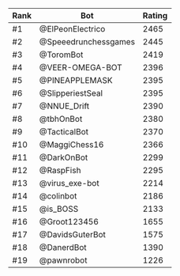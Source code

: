 Rank|Bot|Rating
---|---|---
#1|@ElPeonElectrico|2465
#2|@Speeedrunchessgames|2445
#3|@ToromBot|2419
#4|@VEER-OMEGA-BOT|2396
#5|@PINEAPPLEMASK|2395
#6|@SlipperiestSeal|2395
#7|@NNUE_Drift|2390
#8|@tbhOnBot|2380
#9|@TacticalBot|2370
#10|@MaggiChess16|2366
#11|@DarkOnBot|2299
#12|@RaspFish|2295
#13|@virus_exe-bot|2214
#14|@colinbot|2186
#15|@is_BOSS|2133
#16|@Groot123456|1655
#17|@DavidsGuterBot|1575
#18|@DanerdBot|1390
#19|@pawnrobot|1226
